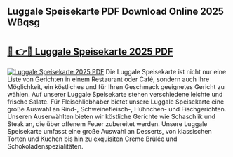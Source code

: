 ## Luggale Speisekarte PDF Download Online 2025 WBqsg

# <h2><a href="http://gcef75.nevu.top/?p=Luggale+Speisekarte">🔗 👉🔴 Luggale Speisekarte 2025 PDF</a></h2>

[![Luggale Speisekarte 2025 PDF](https://i.imgur.com/dBaPXMq.png)](http://gcef75.nevu.top/?p=Luggale+Speisekarte)
Die Luggale Speisekarte ist nicht nur eine Liste von Gerichten in einem Restaurant oder Café, sondern auch Ihre Möglichkeit, ein köstliches und für Ihren Geschmack geeignetes Gericht zu wählen. Auf unserer Luggale Speisekarte stehen verschiedene leichte und frische Salate. Für Fleischliebhaber bietet unsere Luggale Speisekarte eine große Auswahl an Rind-, Schweinefleisch-, Hühnchen- und Fischgerichten. Unseren Auserwählten bieten wir köstliche Gerichte wie Schaschlik und Steak an, die über offenem Feuer zubereitet werden. Unsere Luggale Speisekarte umfasst eine große Auswahl an Desserts, von klassischen Torten und Kuchen bis hin zu exquisiten Crème Brûlée und Schokoladenspezialitäten.

